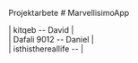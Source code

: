 Projektarbete # MarvellisimoApp

| kitqeb -- David             |  
| Dafali 9012 -- Daniel       |  
| isthisthereallife --  |  

